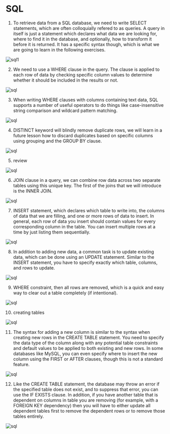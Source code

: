 # SQL

1. To retrieve data from a SQL database, we need to write SELECT statements, which are often colloquially refered to as queries. A query in itself is just a statement which declares what data we are looking for, where to find it in the database, and optionally, how to transform it before it is returned. It has a specific syntax though, which is what we are going to learn in the following exercises.

![sql1](/ss/sql1.png)

2. We need to use a WHERE clause in the query. The clause is applied to each row of data by checking specific column values to determine whether it should be included in the results or not.

![sql](/ss/sql2.png)

3. When writing WHERE clauses with columns containing text data, SQL supports a number of useful operators to do things like case-insensitive string comparison and wildcard pattern matching.

![sql](/ss/sql3.png)

4. DISTINCT keyword will blindly remove duplicate rows, we will learn in a future lesson how to discard duplicates based on specific columns using grouping and the GROUP BY clause.

![sql](/ss/sql4.png)

5. review

![sql](/ss/sql5.png)

6. JOIN clause in a query, we can combine row data across two separate tables using this unique key. The first of the joins that we will introduce is the INNER JOIN.

![sql](/ss/sql6.png)

7. INSERT statement, which declares which table to write into, the columns of data that we are filling, and one or more rows of data to insert. In general, each row of data you insert should contain values for every corresponding column in the table. You can insert multiple rows at a time by just listing them sequentially.

![sql](/ss/sql7.png)

8. In addition to adding new data, a common task is to update existing data, which can be done using an UPDATE statement. Similar to the INSERT statement, you have to specify exactly which table, columns, and rows to update.

![sql](/ss/sql8.png)

9. WHERE constraint, then all rows are removed, which is a quick and easy way to clear out a table completely (if intentional).

![sql](/ss/sql9.png)

10. creating tables

![sql](/ss/sql10.png)

11. The syntax for adding a new column is similar to the syntax when creating new rows in the CREATE TABLE statement. You need to specify the data type of the column along with any potential table constraints and default values to be applied to both existing and new rows. In some databases like MySQL, you can even specify where to insert the new column using the FIRST or AFTER clauses, though this is not a standard feature.

![sql](/ss/sql11.png)

12. Like the CREATE TABLE statement, the database may throw an error if the specified table does not exist, and to suppress that error, you can use the IF EXISTS clause. In addition, if you have another table that is dependent on columns in table you are removing (for example, with a FOREIGN KEY dependency) then you will have to either update all dependent tables first to remove the dependent rows or to remove those tables entirely.

![sql](/ss/sql12.png)

